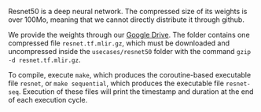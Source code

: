 Resnet50 is a deep neural network. The compressed size of its weights
is over 100Mo, meaning that we cannot directly distribute it through
github. 

We provide the weights through our [Google Drive](https://drive.google.com/drive/folders/1ZzShwEBQZGZftc575yGGSwNdAzWtsRUe?usp=sharing). The folder contains one compressed file ```resnet.tf.mlir.gz```,
which must be downloaded and uncompressed inside the ```usecases/resnet50```
folder with the command ```gzip -d resnet.tf.mlir.gz```.

To compile, execute ```make```, which produces the coroutine-based 
executable file ```resnet```, or ```make sequential```, which
produces the executable file ```resnet-seq```. Execution of these files will
print the timestamp and duration at the end of each execution cycle.
